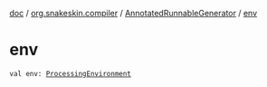 [doc](../../index.md) / [org.snakeskin.compiler](../index.md) / [AnnotatedRunnableGenerator](index.md) / [env](./env.md)

# env

`val env: `[`ProcessingEnvironment`](http://docs.oracle.com/javase/6/docs/api/javax/annotation/processing/ProcessingEnvironment.html)